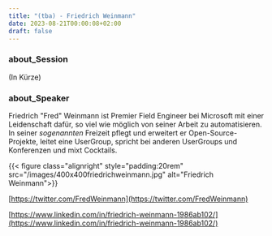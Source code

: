 ```yaml
---
title: "(tba) - Friedrich Weinmann"
date: 2023-08-21T00:00:08+02:00
draft: false
---
```


### about_Session

(In Kürze)

### about_Speaker

Friedrich "Fred" Weinmann ist Premier Field Engineer bei Microsoft mit einer Leidenschaft dafür, so viel wie möglich von seiner Arbeit zu automatisieren. In seiner *sogenannten* Freizeit pflegt und erweitert er  Open-Source-Projekte, leitet eine UserGroup, spricht bei anderen UserGroups und Konferenzen und mixt Cocktails.

{{< figure class="alignright" style="padding:20rem" src="/images/400x400friedrichweinmann.jpg" alt="Friedrich Weinmann">}}

[https://twitter.com/FredWeinmann](https://twitter.com/FredWeinmann)

[https://www.linkedin.com/in/friedrich-weinmann-1986ab102/](https://www.linkedin.com/in/friedrich-weinmann-1986ab102/)
